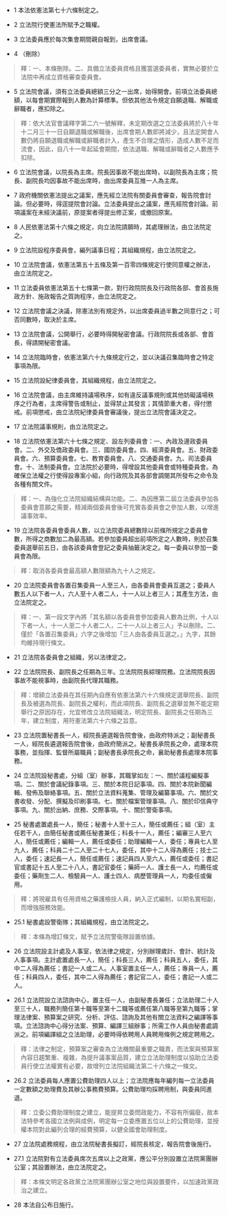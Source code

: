 * 1 本法依憲法第七十六條制定之。

* 2 立法院行使憲法所賦予之職權。

* 3 立法委員應於每次集會期間親自報到，出席會議。

* 4 （刪除）

> 釋：一、本條刪除。二、具備立法委員資格且獲當選委員者，實無必要於立法院中再成立資格審查委員會。

* 5 立法院會議，須有立法委員總額三分之一出席，始得開會。前項立法委員總額，以每會期實際報到人數為計算標準。但依其他法令規定自願退職、解職或辭職者，應扣除之。

> 釋：依大法官會議釋字第二六一號解釋，未定期改選之立法委員將於八十年十二月三十一日自願退職或解職後，出席會期人數即將減少，且法定開會人數仍將自願退職或解職或辭職者計入，產生不合理之情形，造成人數不足而流會，因此，自八十一年起延會期間，依法退職、解職或辭職者之人數應予扣除。

* 6 立法院會議，以院長為主席。院長因事故不能出席時，以副院長為主席；院長、副院長均因事故不能出席時，由出席委員互推一人為主席。

* 7 政府機關依憲法提出之議案，應先經立法院有關委員會審查，報告院會討論。但必要時，得逕提院會討論。立法委員提出之議案，應先經院會討論。前項議案在未經決議前，原提案者得提出修正案，或撤回原案。

* 8 人民依憲法第十六條之規定，向立法院請願時，其處理辦法，由立法院定之。

* 9 立法院設程序委員會，編列議事日程；其組織規程，由立法院定之。

* 10 立法院會議，依憲法第五十五條及第一百零四條規定行使同意權之辦法，由立法院定之。

* 11 立法委員依憲法第五十七條第一款，對行政院院長及行政院各部、會首長施政方針、施政報告之質詢程序，由立法院定之。

* 12 立法院會議之決議，除憲法別有規定外，以出席委員過半數之同意行之；可否同數時，取決於主席。

* 13 立法院會議，公開舉行，必要時得開秘密會議。行政院院長或各部、會首長，得請開秘密會議。

* 14 立法院臨時會，依憲法第六十九條規定行之，並以決議召集臨時會之特定事項為限。

* 15 立法院設紀律委員會，其組織規程，由立法院定之。

* 16 立法院會議，由主席維持議場秩序，如有違反議事規則或其他妨礙議場秩序之行為者，主席得警告或制止，並得禁止其發言；其情節重大者，得付懲戒。前項懲戒，由立法院紀律委員會審議後，提出立法院會議決定之。

* 17 立法院議事規則，由立法院定之。

* 18 立法院依憲法第六十七條之規定、設左列委員會：一、內政及邊政委員會。二、外交及僑政委員會。三、國防委員會。四、經濟委員會。五、財政委員會。六、預算委員會。七、教育委員會。八、交通委員會。九、司法委員會。十、法制委員會。立法院於必要時，得增設其他委員會或特種委員會。為確保立法權之行使得設專案小組，向行政院及其各部會調閱其所發布之命令及各種有關文件。

> 釋：一、為強化立法院組織結構與功能。二、為因應第二屆立法委員參加各委員會意願之需要，精減兩個委員會後可充實各委員會之參加人數，以增進議事效率。

* 19 立法院各委員會委員人數，以立法院委員總數除以前條所規定之委員會數，所得之商數加二為最高額。若參加委員超出前項所定之人數時，則於召集委員選舉前五日，由各該委員會登記之委員抽籤決定之。每一委員以參加一委員會為限。

> 釋：取消各委員會最高額人數限額為九十人之規定。

* 20 立法院委員會各置召集委員一人至三人，由各委員會委員互選之；委員人數五人以下者一人，六人至十人者二人，十一人以上者三人；其產生方法，由立法院定之。

> 釋：一、第一段文字內將「其名額以各委員會參加委員人數為比例，十人以下者一人，十一人至二十人者二人，二十一人以上者三人」予以刪除。二、僅於「各置召集委員」六字之後增加「三人由各委員互選之。」九字，其餘均維持現行條文。

* 21 立法院各委員會之組織，另以法律定之。

* 22 立法院院長、副院長之任期為三年。立法院院長綜理院務。立法院院長因事故不能視事時，由副院長代理其職務。

> 釋：增額立法委員在其任期內自應有依憲法第六十六條規定選舉院長、副院長及被選為院長、副院長之權利，而此項院長、副院長之選舉並無不能定期舉行之原因存在，允宜修改立法院組織法，明定院長、副院長之任期為三年，建立制度，用符憲法第六十六條之旨意。

* 23 立法院置秘書長一人，經院長遴選報告院會後，由政府特派之；副秘書長一人，經院長遴選報告院會後，由政府簡派之。秘書長承院長之命，處理本院事務，並指揮、監督所屬職員；副秘書長承院長之命，襄助秘書長處理本院事務。

* 24 立法院設秘書處，分組（室）辦事，其職掌如左：一、關於議程編擬事項。二、關於會議紀錄事項。三、關於本院日記事項。四、關於本院新聞編輯、發佈及聯絡事項。五、關於立法資料蒐集、管理及編纂事項。六、關於文書收發、分配、撰擬及印刷事項。七、關於檔案管理事項。八、關於印信典守事項。九、關於出納、庶務、交際事項。十、關於警衛事項。

* 25 秘書處置處長一人，簡任；秘書十人至十三人，簡任或薦任；組（室）主任若干人，由簡任秘書或薦任秘書兼任；科長十一人，薦任；編審三人至六人，簡任或薦任；編輯一人，薦任或委任；助理編輯一人，委任；專員七人至九人，薦任；科員二十二人至二十七人，委任，其中十二人得為薦任；技士二人，委任；速記長一人，簡任或薦任；速記員四人至六人，薦任或委任；書記官或書記十五人至二十八人，書記官委任；藥師一人、護士長一人，均薦任或委任；藥劑生二人、檢驗員一人、護士四人、病歷管理員一人，均委任或僱用。

> 釋：將現雇具有任用資格之藥護檢技人員，納入正式編制，以期名實相副，而增強服務效能。

* 25.1 秘書處設警衛隊；其組織規程，由立法院定之。

> 釋：本條為增訂條文，賦予立法院警衛隊設置依據。

* 26 立法院設主計處及人事室，依法律之規定，分別辦理歲計、會計、統計及人事事項。主計處置處長一人，簡任；科長三人，薦任；科員五人，委任，其中二人得為薦任；書記一人或二人。人事室置主任一人，薦任；專員一人，薦任；科員四人，委任，其中二人得為薦任；書記官二人，委任；書記一人或二人。

* 26.1 立法院設立法諮詢中心，置主任一人，由副秘書長兼任；立法助理二十人至三十人，職務列簡任第十職等至第十二職等或薦任第八職等至第九職等；掌理法律案、預算案之研究、分析、評估、諮詢及其他有關立法資料之編譯等事項。立法諮詢中心得分法案、預算、編譯三組辦事；所需工作人員由秘書處調派之。前項編譯組之立法助理，必要時得依聘用人員聘用條例之規定聘用之。

> 釋：法律之制定，預算案之審查為立法機關最重要之職責，而法案與預算案內容日趨繁重、複雜，為提升議事案品質，建立立法助理制度以協助立法委員行使立法權實有必要，故增列立法院組織法第二十六條之一條文。

* 26.2 立法委員每人應置公費助理四人以上；立法院應每年編列每一立法委員一定數額之助理費及其辦公事務費預算。公費助理均採聘用制，與委員同進退。

> 釋：立委公費助理制度之建立，能提昇立委問政能力，不容有所偏廢，故本法特參考各國立法例與成例，明定每一立委應置五位以上的公費助理，並授權本院對此編列合理的經費預算，以健全國會助理制度。

* 27 立法院處務規程，由立法院秘書長擬訂，經院長核定，報告院會後施行。

* 27.1 立法院對有立法委員席次五席以上之政黨，應公平分別設置立法院黨團辦公室；其設置辦法，由立法院定之。

> 釋：本條文明定各政黨立法院黨團辦公室之地位與設置要件，以加速政黨政治之建立。

* 28 本法自公布日施行。

